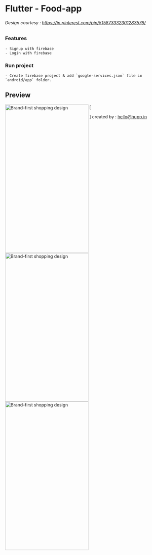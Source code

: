 # Flutter - Food-app
###### Design courtesy : https://in.pinterest.com/pin/515873332301283576/


### Features
    - Signup with firebase
    - Login with firebase


### Run project
    - Create firebase project & add `google-services.json` file in `android/app` folder.


## Preview

[<img src="https://github.com/hupptechnologies/flutter-food-app/blob/master/pictures/Screenshot%202018-12-29%20at%203.43.49%20PM.png" width="270" height="480" alt="Brand-first shopping design" align="left">](https://github.com/hupptechnologies/flutter-food-app/blob/master/pictures/Screenshot%202018-12-29%20at%203.43.49%20PM.png)
    [<img src="https://github.com/hupptechnologies/flutter-food-app/blob/master/pictures/Screenshot%202018-12-29%20at%203.43.59%20PM.png" width="270" height="480" alt="Brand-first shopping design" align="left">](https://github.com/hupptechnologies/flutter-food-app/blob/master/pictures/Screenshot%202018-12-29%20at%203.43.59%20PM.png)
    [<img src="https://github.com/hupptechnologies/flutter-food-app/blob/master/pictures/Screenshot%202018-12-29%20at%203.44.14%20PM.png" width="270" height="480" alt="Brand-first shopping design" align="left">](https://github.com/hupptechnologies/flutter-food-app/blob/master/pictures/Screenshot%202018-12-29%20at%203.44.14%20PM.png)

[<p></p>]
created by : hello@hupp.in
